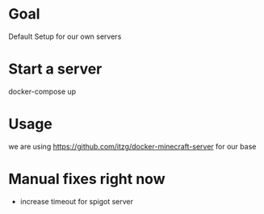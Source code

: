 # Goal
Default Setup for our own servers

# Start a server
docker-compose up

# Usage
we are using https://github.com/itzg/docker-minecraft-server for our base

# Manual fixes right now
- increase timeout for spigot server
